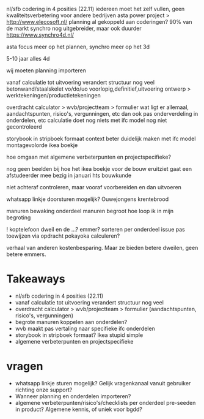 nl/sfb codering in 4 posities (22.11)
iedereen moet het zelf vullen, geen kwaliteitsverbetering voor andere bedrijven
asta power project > http://www.elecosoft.nl/
planning al gekoppeld aan coderingen? 90% van de markt
synchro nog uitgebreider, maar ook duurder https://www.synchro4d.nl/

asta focus meer op het plannen, synchro meer op het 3d

5-10 jaar alles 4d

wij moeten planning importeren

vanaf calculatie tot uitvoering verandert structuur nog veel
betonwand/staalskelet
vo/do/uo
voorlopig,definitief,uitvoering ontwerp > werktekeningen/productietekeningen

overdracht calculator > wvb/projectteam > formulier
wat ligt er allemaal, aandachtspunten, risico's, vergunningen, etc
dan ook pas onderverdeling in onderdelen, etc
calculatie doet nog niets met ifc
model nog niet gecontroleerd

storybook in stripboek formaat
context beter duidelijk maken met ifc model
montagevolorde
ikea boekje

hoe omgaan met algemene verbeterpunten en projectspecifieke?

nog geen beelden bij hoe het ikea boekje voor de bouw eruitziet
gaat een afstudeerder mee bezig in januari hts bouwkunde

niet achteraf controleren, maar vooraf voorbereiden en dan uitvoeren

whatsapp linkje doorsturen mogelijk? Ouwejongens krentebrood

manuren bewaking
onderdeel manuren begroot 
hoe loop ik in mijn begroting



! koptelefoon
dweil en de ...? emmer?
sorteren per onderdeel
issue pas toewijzen via opdracht
pokayoka calculeren?

verhaal van anderen kostenbesparing. Maar ze bieden betere dweilen, geen betere emmers.


# Takeaways
- nl/sfb codering in 4 posities (22.11)
- vanaf calculatie tot uitvoering verandert structuur nog veel
- overdracht calculator > wvb/projectteam > formulier (aandachtspunten, risico's, vergunningen)
- begrote manuren koppelen aan onderdelen?
- wvb maakt pas vertaling naar specifieke ifc onderdelen
- storybook in stripboek formaat? Ikea stupid simple
- algemene verbeterpunten en projectspecifieke


# vragen
- whatsapp linkje sturen mogelijk? Gelijk vragenkanaal vanuit gebruiker richting onze support?
- Wanneer planning en onderdelen importeren?
- algemene verbeterpunten/risico's/checklists per onderdeel pre-seeden in product? Algemene kennis, of uniek voor bgdd?
